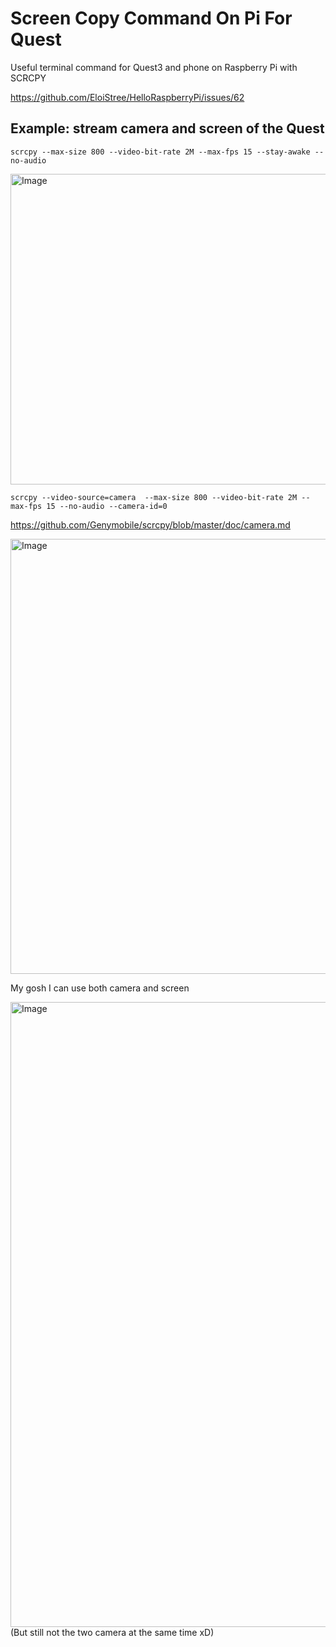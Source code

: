 # Screen Copy Command On Pi For Quest

Useful terminal command for Quest3 and phone on Raspberry Pi with SCRCPY

https://github.com/EloiStree/HelloRaspberryPi/issues/62


## Example: stream camera and screen of the Quest

```
scrcpy --max-size 800 --video-bit-rate 2M --max-fps 15 --stay-awake --no-audio
```

<img width="1526" height="497" alt="Image" src="https://github.com/user-attachments/assets/b68d1600-6fcb-4644-933b-e95a19419494" />

```
scrcpy --video-source=camera  --max-size 800 --video-bit-rate 2M --max-fps 15 --no-audio --camera-id=0
```
https://github.com/Genymobile/scrcpy/blob/master/doc/camera.md

<img width="1580" height="696" alt="Image" src="https://github.com/user-attachments/assets/987acbff-07c1-41e5-9fe4-d6f377e3db12" />

My gosh I can use both camera and screen

<img width="1766" height="1000" alt="Image" src="https://github.com/user-attachments/assets/1fd07612-b768-4686-a6ba-ef634ca4c80d" />
(But still not the two camera at the same time xD)
